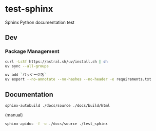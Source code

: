# test-sphinx
Sphinx Python documentation test

## Dev
### Package Management
```bash
curl -LsSf https://astral.sh/uv/install.sh | sh
uv sync --all-groups
```

```bash
uv add `パッケージ名`
uv export --no-annotate --no-hashes --no-header -o requirements.txt
```

## Documentation
```bash
sphinx-autobuild ./docs/source ./docs/build/html
```

(manual)
```bash
sphinx-apidoc -f -o ./docs/source ./test_sphinx
```